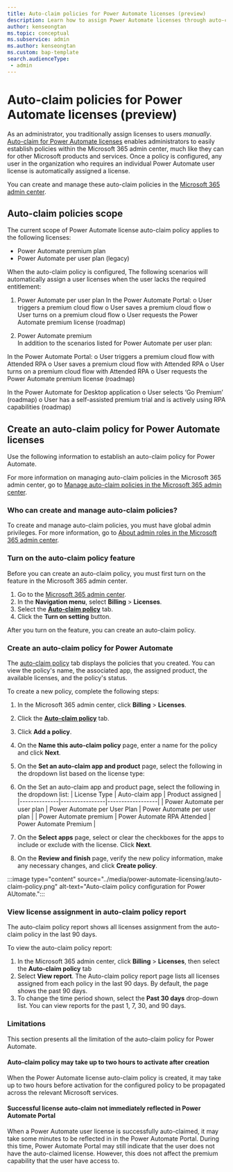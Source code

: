 ```yaml
---
title: Auto-claim policies for Power Automate licenses (preview)
description: Learn how to assign Power Automate licenses through auto-claim policies.
author: kenseongtan
ms.topic: conceptual
ms.subservice: admin
ms.author: kenseongtan
ms.custom: bap-template
search.audienceType: 
 - admin
---
```


# Auto-claim policies for Power Automate licenses (preview)
As an administrator, you traditionally assign licenses to users _manually_. [Auto-claim for Power Automate licenses](/microsoft-365/commerce/licenses/manage-auto-claim-policies) enables administrators to easily establish policies within the Microsoft 365 admin center, much like they can for other Microsoft products and services. Once a policy is configured, any user in the organization who requires an individual Power Automate user license is automatically assigned a license.

You can create and manage these auto-claim policies in the [Microsoft 365 admin center](https://go.microsoft.com/fwlink/?linkid=2259913).

## Auto-claim policies scope
The current scope of Power Automate license auto-claim policy applies to the following licenses:
- Power Automate premium plan
- Power Automate per user plan (legacy)

When the auto-claim policy is configured, The following scenarios will automatically assign a user licenses when the user lacks the required entitlement:


1. Power Automate per user plan
In the Power Automate Portal:
o	User triggers a premium cloud flow 
o	User saves a premium cloud flow
o	User turns on a premium cloud flow
o	User requests the Power Automate premium license (roadmap)

1. Power Automate premium	
In addition to the scenarios listed for Power Automate per user plan:

In the Power Automate Portal:
o	User triggers a premium cloud flow with Attended RPA
o	User saves a premium cloud flow with Attended RPA
o	User turns on a premium cloud flow with Attended RPA
o	User requests the Power Automate premium license (roadmap)

In the Power Automate for Desktop application
o	User selects ‘Go Premium’ (roadmap)
o	User has a self-assisted premium trial and is actively using RPA capabilities (roadmap)

## Create an auto-claim policy for Power Automate licenses
Use the following information to establish an auto-claim policy for Power Automate.

For more information on managing auto-claim policies in the Microsoft 365 admin center, go to [Manage auto-claim policies in the Microsoft 365 admin center](/microsoft-365/commerce/licenses/manage-auto-claim-policies).

### Who can create and manage auto-claim policies?
To create and manage auto-claim policies, you must have global admin privileges. For more information, go to [About admin roles in the Microsoft 365 admin center](/microsoft-365/admin/add-users/about-admin-roles).

### Turn on the auto-claim policy feature
Before you can create an auto-claim policy, you must first turn on the feature in the Microsoft 365 admin center.  

1.	Go to the [Microsoft 365 admin center](https://go.microsoft.com/fwlink/?linkid=2259913).
1.	In the **Navigation menu**, select **Billing** > **Licenses**.
1.	Select the [**Auto-claim policy**](https://admin.microsoft.com/adminportal/home?#/licenses/autoclaimpolicies) tab.
1.	Click the **Turn on setting** button.

After you turn on the feature, you can create an auto-claim policy.

### Create an auto-claim policy for Power Automate
The [auto-claim policy](https://admin.microsoft.com/adminportal/home?#/licenses/autoclaimpolicies) tab displays the policies that you created. You can view the policy's name, the associated app, the assigned product, the available licenses, and the policy's status. 

To create a new policy, complete the following steps:
1.	In the Microsoft 365 admin center, click **Billing** > **Licenses**.
1.	Click the [**Auto-claim policy**](https://admin.microsoft.com/adminportal/home?#/licenses/autoclaimpolicies) tab.
1.	Click **Add a policy**.
1.	On the **Name this auto-claim policy** page, enter a name for the policy and click **Next**.
1.	On the **Set an auto-claim app and product** page, select the following in the dropdown list based on the license type: 
1.	On the Set an auto-claim app and product page, select the following in the dropdown list:
| License Type | Auto-claim app | Product assigned |
|--------------|----------------|------------------|
| Power Automate per user plan | Power Automate per User Plan | Power Automate per user plan |
| Power Automate premium | Power Automate RPA Attended | Power Automate Premium |

1.	On the **Select apps** page, select or clear the checkboxes for the apps to include or exclude with the license.	Click **Next**.
1.	On the **Review and finish** page, verify the new policy information, make any necessary changes, and click **Create policy**.

:::image type="content" source="../media/power-automate-licensing/auto-claim-policy.png" alt-text="Auto-claim policy configuration for Power AUtomate.":::
 

### View license assignment in auto-claim policy report
The auto-claim policy report shows all licenses assignment from the auto-claim policy in the last 90 days.

To view the auto-claim policy report:
1.	In the Microsoft 365 admin center, click **Billing** > **Licenses**, then select the **Auto-claim policy** tab
1.	Select **View report**. The Auto-claim policy report page lists all licenses assigned from each policy in the last 90 days. By default, the page shows the past 90 days.
1.	To change the time period shown, select the **Past 30 days** drop-down list. You can view reports for the past 1, 7, 30, and 90 days.

### Limitations
This section presents all the limitation of the auto-claim policy for Power Automate.

#### Auto-claim policy may take up to two hours to activate after creation
When the Power Automate license auto-claim policy is created, it may take up to two hours before activation for the configured policy to be propagated across the relevant Microsoft services.

#### Successful license auto-claim not immediately reflected in Power Automate Portal
When a Power Automate user license is successfully auto-claimed, it may take some minutes to be reflected in in the Power Automate Portal. During this time, Power Automate Portal may still indicate that the user does not have the auto-claimed license. However, this does not affect the premium capability that the user have access to.


